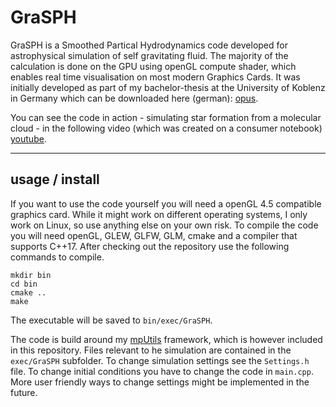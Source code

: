 # GraSPH
GraSPH is a Smoothed Partical Hydrodynamics code developed for astrophysical simulation of 
self gravitating fluid. The majority of the calculation is done on the GPU using openGL compute shader, 
which enables real time visualisation on most modern Graphics Cards. It was initially developed as part of 
my bachelor-thesis at the University of Koblenz in Germany which can be downloaded here (german): [opus](https://kola.opus.hbz-nrw.de/frontdoor/index/index/docId/1638).

You can see the code in action - simulating star formation from a molecular cloud - in the following video (which was created on a consumer notebook) [youtube](https://www.youtube.com/watch?v=PUyE3j0aoMw).

-------------------------

## usage / install

If you want to use the code yourself you will need a openGL 4.5 compatible graphics card. 
While it might work on different operating systems, I only work on Linux, so use anything else on your own risk.
To compile the code you will need openGL, GLEW, GLFW, GLM, cmake and a compiler that supports
C++17. After checking out the repository use the  following commands to compile.

```
mkdir bin
cd bin
cmake ..
make
```
The executable will be saved to ``bin/exec/GraSPH``.

The code is build around my [mpUtils](https://github.com/hschwane/mpUtils) framework, which is however included in this repository.
Files relevant to he simulation are contained in the ``exec/GraSPH`` subfolder. To change simulation settings
see the ``Settings.h`` file. To change initial conditions you have to change the code in ``main.cpp``.
More user friendly ways to change settings might be implemented in the future.